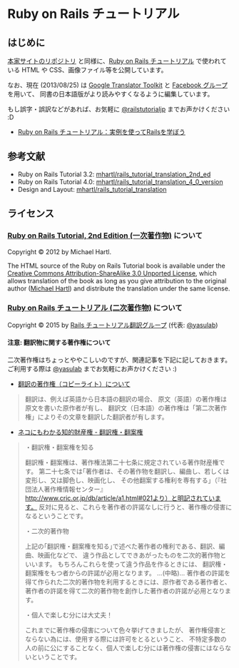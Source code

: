 # Ruby on Rails チュートリアル

## はじめに

[本家サイトのリポジトリ](https://github.com/mhartl/rails_tutorial_translation_2nd_ed) と同様に、[Ruby on Rails チュートリアル](http://railstutorial.jp/) で使われている HTML や CSS、画像ファイル等を公開しています。

なお、現在 (2013/08/25) は [Google Translator Toolkit](http://translate.google.com/toolkit/) と
[Facebook グループ](https://www.facebook.com/groups/japanese.railstutorial.org/) を用いて、
同書の日本語版がより読みやすくなるように編集しています。

もし誤字・誤訳などがあれば、お気軽に [@railstutorialjp](http://twitter.com/railstutorialjp) までお声かけください :D

- [Ruby on Rails チュートリアル：実例を使ってRailsを学ぼう](http://railstutorial.jp/)

## 参考文献

- Ruby on Rails Tutorial 3.2: [mhartl/rails_tutorial_translation_2nd_ed](https://github.com/mhartl/rails_tutorial_translation_2nd_ed)
- Ruby on Rails Tutorial 4.0: [mhartl/rails_tutorial_translation_4_0_version](https://github.com/mhartl/rails_tutorial_translation_4_0_version) 
- Design and Layout: [mhartl/rails_tutorial_translation](https://github.com/mhartl/rails_tutorial_translation)

## ライセンス

### [Ruby on Rails Tutorial, 2nd Edition (一次著作物)](http://ruby.railstutorial.org/) について

Copyright &copy; 2012 by Michael Hartl.

The HTML source of the Ruby on Rails Tutorial book is available under the [Creative Commons Attribution-ShareAlike 3.0 Unported License](http://creativecommons.org/licenses/by-sa/3.0/), which allows translation of the book as long as you give attribution to the original author ([Michael Hartl](http://michaelhartl.com/)) and distribute the translation under the same license.

### [Ruby on Rails チュートリアル (二次著作物)](http://railstutorial.jp/) について

Copyright &copy; 2015 by [Rails チュートリアル翻訳グループ](https://www.facebook.com/groups/japanese.railstutorial.org/) (代表: [@yasulab](http://twitter.com/yasulab))

#### 注意: 翻訳物に関する著作権について

二次著作権はちょっとややこしいのですが、関連記事を下記に記しておきます。   
ご利用する際は [@yasulab](https://twitter.com/yasulab) までお気軽にお声かけください :)

- [翻訳の著作権（コピーライト）について](http://www.di-max.jp/information/copyright.htm)

> 翻訳は、例えば英語から日本語の翻訳の場合、
> 原文（英語）の著作権は原文を書いた原作者が有し、
> 翻訳文（日本語）の著作権は「第二次著作権」によりその文章を翻訳した翻訳者が有します。


- [ネコにもわかる知的財産権 - 翻訳権・翻案権](http://www.iprchitekizaisan.com/chosakuken/zaisan/honyaku_honan.html)

> ・翻訳権・翻案権を知る
> 
> 翻訳権・翻案権は、著作権法第二十七条に規定されている著作財産権です。
> 第二十七条では｢著作者は、その著作物を翻訳し、編曲し、若しくは変形し、又は脚色し、映画化し、
> その他翻案する権利を専有する｣（『社団法人著作権情報センター』
> http://www.cric.or.jp/db/article/a1.html#021より）と明記されています。
> 反対に見ると、これらを著作者の許諾なしに行うと、著作権の侵害になるということです。
> 
> 
> ・二次的著作物
> 
> 上記の｢翻訳権・翻案権を知る｣で述べた著作者の権利である、翻訳、編曲、映画化などで、
> 違う作品としてできあがったものを二次的著作物といいます。
> もちろんこれらを使って違う作品を作るときには、
> 翻訳権・翻案権をもつ者からの許諾が必用となります。
> ...(中略)...
> 著作者の許諾を得て作られた二次的著作物を利用するときには、原作者である著作者と、
> 著作者の許諾を得て二次的著作物を創作した著作者の許諾が必用となります。
> 
> 
> ・個人で楽しむ分には大丈夫！
> 
> これまでに著作権の侵害について色々挙げてきましたが、
> 著作権侵害とならない為には、使用する際には許可をとるということ、
> 不特定多数の人の前に公にすることなく、個人で楽しむ分には著作権の侵害にはならないということです。
